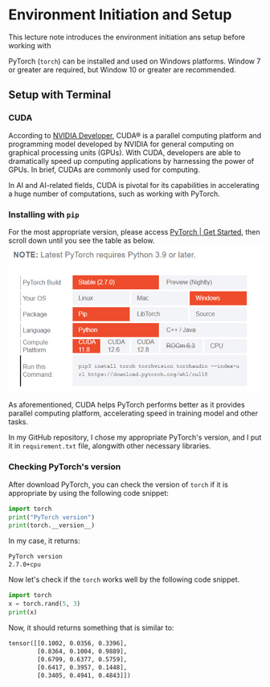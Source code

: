 # Environment Initiation and Setup
This lecture note introduces the environment initiation ans setup before working with

PyTorch (`torch`) can be installed and used on Windows platforms. Window 7 or greater are required, but Window 10 or greater are recommended.

## Setup with Terminal

### CUDA
According to [NVIDIA Developer](https://developer.nvidia.com/cuda-zone#:~:text=CUDA%C2%AE%20is%20a%20parallel,harnessing%20the%20power%20of%20GPUs.), CUDA® is a parallel computing platform and programming model developed by NVIDIA for general computing on graphical processing units (GPUs). With CUDA, developers are able to dramatically speed up computing applications by harnessing the power of GPUs. In brief, CUDAs are commonly used for computing.

In AI and AI-related fields, CUDA is pivotal for its capabilities in accelerating a huge number of computations, such as working with PyTorch.

### Installing with `pip`

For the most appropriate version, please access [PyTorch | Get Started](https://pytorch.org/get-started/locally/#windows-installation), then scroll down until you see the table as below.
![alt text](./pic/appropriate_version.png)

As aforementioned, CUDA helps PyTorch performs better as it provides parallel computing platform, accelerating speed in training model and other tasks.

In my GitHub repository, I chose my appropriate PyTorch's version, and I put it in `requirement.txt` file, alongwith other necessary libraries.

### Checking PyTorch's version
After download PyTorch, you can check the version of `torch` if it is appropriate by using the following code snippet:

```python
import torch
print("PyTorch version")
print(torch.__version__)
```
In my case, it returns:
```
PyTorch version
2.7.0+cpu
```

Now let's check if the `torch` works well by the following code snippet.
```python
import torch
x = torch.rand(5, 3)
print(x)
```
Now, it should returns something that is similar to:
```
tensor([[0.1002, 0.0356, 0.3396],
        [0.8364, 0.1004, 0.9889],
        [0.6799, 0.6377, 0.5759],
        [0.6417, 0.3957, 0.1448],
        [0.3405, 0.4941, 0.4843]])
```